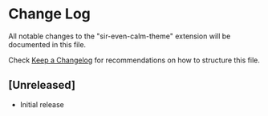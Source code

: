 # Change Log

All notable changes to the "sir-even-calm-theme" extension will be documented in this file.

Check [Keep a Changelog](http://keepachangelog.com/) for recommendations on how to structure this file.

## [Unreleased]

- Initial release